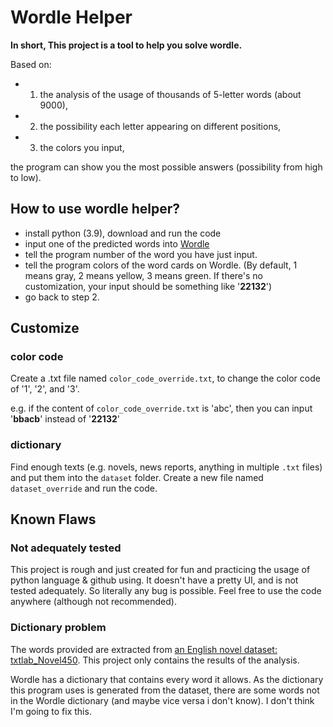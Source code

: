 # Wordle Helper
**In short, This project is a tool to help you solve wordle.**

Based on:

- 1. the analysis of the usage of thousands of 5-letter words (about 9000), 
- 2. the possibility each letter appearing on different positions, 
- 3. the colors you input, 

the program can show you the most possible answers (possibility from high to low).

## How to use wordle helper?

- install python (3.9), download and run the code
- input one of the predicted words into [Wordle](https://www.powerlanguage.co.uk/wordle/)
- tell the program number of the word you have just input.
- tell the program colors of the word cards on Wordle. (By default, 1 means gray, 2 means yellow, 3 means green. If there's no customization, your input should be something like '**22132**')
- go back to step 2.

## Customize
### color code
Create a .txt file named `color_code_override.txt`, to change the color code of '1', '2', and '3'.

e.g. if the content of `color_code_override.txt` is 'abc', then you can input '**bbacb**' instead of '**22132**'

### dictionary
Find enough texts (e.g. novels, news reports, anything in multiple `.txt` files) and put them into the `dataset` folder. Create a new file named `dataset_override` and run the code.

## Known Flaws
### Not adequately tested
This project is rough and just created for fun and practicing the usage of python language & github using. It doesn't have a pretty UI, and is not tested adequately. So literally any bug is possible. Feel free to use the code anywhere (although not recommended).

### Dictionary problem
The words provided are extracted from [an English novel dataset: txtlab_Novel450](https://figshare.com/articles/dataset/txtlab_Novel450/2062002/1). This project only contains the results of the analysis.

Wordle has a dictionary that contains every word it allows. As the dictionary this program uses is generated from the dataset, there are some words not in the Wordle dictionary (and maybe vice versa i don't know). I don't think I'm going to fix this.
